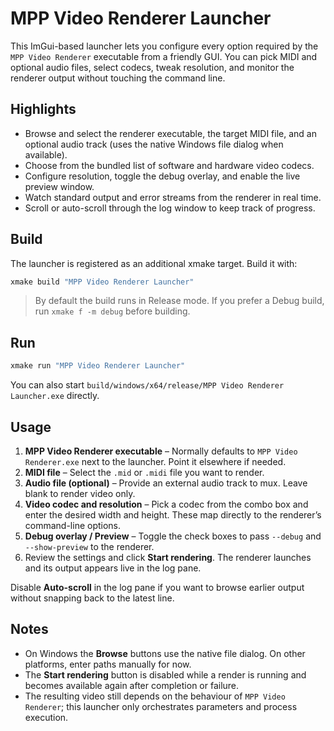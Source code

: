 # MPP Video Renderer Launcher

This ImGui-based launcher lets you configure every option required by the `MPP Video Renderer` executable from a friendly GUI. You can pick MIDI and optional audio files, select codecs, tweak resolution, and monitor the renderer output without touching the command line.

## Highlights

- Browse and select the renderer executable, the target MIDI file, and an optional audio track (uses the native Windows file dialog when available).
- Choose from the bundled list of software and hardware video codecs.
- Configure resolution, toggle the debug overlay, and enable the live preview window.
- Watch standard output and error streams from the renderer in real time.
- Scroll or auto-scroll through the log window to keep track of progress.

## Build

The launcher is registered as an additional xmake target. Build it with:

```powershell
xmake build "MPP Video Renderer Launcher"
```

> By default the build runs in Release mode. If you prefer a Debug build, run `xmake f -m debug` before building.

## Run

```powershell
xmake run "MPP Video Renderer Launcher"
```

You can also start `build/windows/x64/release/MPP Video Renderer Launcher.exe` directly.

## Usage

1. **MPP Video Renderer executable** – Normally defaults to `MPP Video Renderer.exe` next to the launcher. Point it elsewhere if needed.
2. **MIDI file** – Select the `.mid` or `.midi` file you want to render.
3. **Audio file (optional)** – Provide an external audio track to mux. Leave blank to render video only.
4. **Video codec and resolution** – Pick a codec from the combo box and enter the desired width and height. These map directly to the renderer’s command-line options.
5. **Debug overlay / Preview** – Toggle the check boxes to pass `--debug` and `--show-preview` to the renderer.
6. Review the settings and click **Start rendering**. The renderer launches and its output appears live in the log pane.

Disable **Auto-scroll** in the log pane if you want to browse earlier output without snapping back to the latest line.

## Notes

- On Windows the **Browse** buttons use the native file dialog. On other platforms, enter paths manually for now.
- The **Start rendering** button is disabled while a render is running and becomes available again after completion or failure.
- The resulting video still depends on the behaviour of `MPP Video Renderer`; this launcher only orchestrates parameters and process execution.
